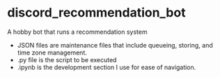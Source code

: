 # discord_recommendation_bot
A hobby bot that runs a recommendation system

- JSON files are maintenance files that include queueing, storing, and time zone management.
- .py file is the script to be executed
- .ipynb is the development section I use for ease of navigation.
